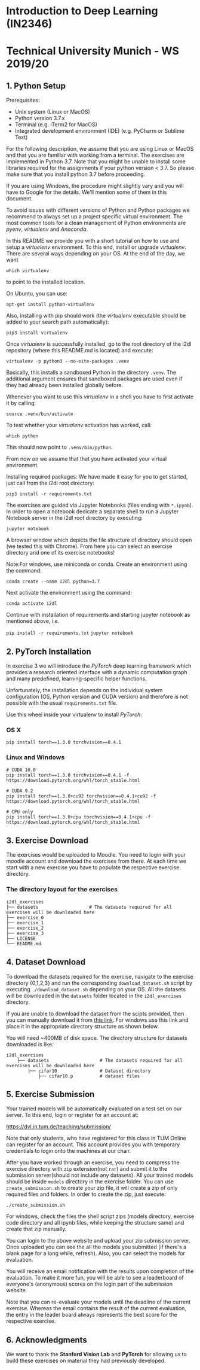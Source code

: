 # Introduction to Deep Learning (IN2346)
# Technical University Munich - WS 2019/20

## 1. Python Setup

Prerequisites:
- Unix system (Linux or MacOS)
- Python version 3.7.x
- Terminal (e.g. iTerm2 for MacOS)
- Integrated development environment (IDE) (e.g. PyCharm or Sublime Text)

For the following description, we assume that you are using Linux or MacOS and that you are familiar with working from a terminal. The exercises are implemented in Python 3.7. Note that you might be unable to install some libraries required for the assignments if your python version < 3.7. So please make sure that you install python 3.7 before proceeding.

If you are using Windows, the procedure might slightly vary and you will have to Google for the details. We'll mention some of them in this document.

To avoid issues with different versions of Python and Python packages we recommend to always set up a project specific virtual environment. The most common tools for a clean management of Python environments are *pyenv*, *virtualenv* and *Anaconda*.

In this README we provide you with a short tutorial on how to use and setup a *virtuelenv* environment. To this end, install or upgrade *virtualenv*. There are several ways depending on your OS. At the end of the day, we want

`which virtualenv`

to point to the installed location.

On Ubuntu, you can use:

`apt-get install python-virtualenv`

Also, installing with pip should work (the *virtualenv* executable should be added to your search path automatically):

`pip3 install virtualenv`

Once *virtualenv* is successfully installed, go to the root directory of the i2dl repository (where this README.md is located) and execute:

`virtualenv -p python3 --no-site-packages .venv`

Basically, this installs a sandboxed Python in the directory `.venv`. The
additional argument ensures that sandboxed packages are used even if they had
already been installed globally before.

Whenever you want to use this *virtualenv* in a shell you have to first
activate it by calling:

`source .venv/bin/activate`

To test whether your *virtualenv* activation has worked, call:

`which python`

This should now point to `.venv/bin/python`.

From now on we assume that that you have activated your virtual environment.

Installing required packages:
We have made it easy for you to get started, just call from the i2dl root directory:

`pip3 install -r requirements.txt`


The exercises are guided via Jupyter Notebooks (files ending with `*.ipynb`). In order to open a notebook dedicate a separate shell to run a Jupyter Notebook server in the i2dl root directory by executing:

`jupyter notebook`

A browser window which depicts the file structure of directory should open (we tested this with Chrome). From here you can select an exercise directory and one of its exercise notebooks!

Note:For windows, use miniconda or conda. Create an environment using the command:

`conda create --name i2dl python=3.7`

Next activate the environment using the command:

`conda activate i2dl`

Continue with installation of requirements and starting jupyter notebook as mentioned above, i.e.

`pip install -r requirements.txt` 
`jupyter notebook`


## 2. PyTorch Installation

In exercise 3 we will introduce the *PyTorch* deep learning framework which provides a research oriented interface with a dynamic computation graph and many predefined, learning-specific helper functions.

Unfortunately, the installation depends on the individual system configuration (OS, Python version and CUDA version) and therefore is not possible with the usual `requirements.txt` file.

Use this wheel inside your virtualenv to install *PyTorch*:
### OS X
`pip install torch==1.3.0 torchvision==0.4.1`
### Linux and Windows
```
# CUDA 10.0
pip install torch==1.3.0 torchvision==0.4.1 -f https://download.pytorch.org/whl/torch_stable.html

# CUDA 9.2
pip install torch==1.3.0+cu92 torchvision==0.4.1+cu92 -f https://download.pytorch.org/whl/torch_stable.html

# CPU only
pip install torch==1.3.0+cpu torchvision==0.4.1+cpu -f https://download.pytorch.org/whl/torch_stable.html
```


## 3. Exercise Download

The exercises would be uploaded to Moodle. You need to login with your moodle account and download the exercises from there. At each time we start with a new exercise you have to populate the respective exercise directory. 
### The directory layout for the exercises

    i2dl_exercises
    ├── datasets                   # The datasets required for all exercises will be downloaded here
    ├── exercise_0                 
    ├── exercise_1                     
    ├── exercise_2                    
    ├── exercise_3                  
    ├── LICENSE
    └── README.md


## 4. Dataset Download

To download the datasets required for the exercise, navigate to the exercise directory {0,1,2,3} and run the corresponding `download_dataset.sh` script by executing `./download_dataset.sh` depending on your OS. All the datasets will be downloaded in the `datasets` folder located in the `i2dl_exercises` directory.

If you are unable to download the dataset from the scipts provided, then you can manually download it from [this link](https://drive.google.com/drive/folders/1arAplgLvmK5mtEYm_xR4gH3fg-IwAogH). For windows use this link and place it in the appropriate directory structure as shown below.

You will need ~400MB of disk space. The directory structure for datasets downloaded is like:

    i2dl_exercises
        ├── datasets                   # The datasets required for all exercises will be downloaded here
            ├── cifar10                # Dataset directory
                ├── cifar10.p          # dataset files 

## 5. Exercise Submission

Your trained models will be automatically evaluated on a test set on our server. To this end, login or register for an account at:

https://dvl.in.tum.de/teaching/submission/

Note that only students, who have registered for this class in TUM Online can register for an account. This account provides you with temporary credentials to login onto the machines at our chair.

After you have worked through an exercise, you need to compress the exercise directory with `zip` extension(not `rar`) and submit it to the submission server(should not include any datasets). All your trained models should be inside `models` directory in the exercise folder. 
You can use `create_submission.sh` to create your zip file, it will create a zip of only required files and folders. In order to create the zip, just execute:

`./create_submission.sh`

For windows, check the files the shell script zips (models directory, exercise code directory and all ipynb files, while keeping the structure same) and create that zip manually.

You can login to the above website and upload your zip submission server. Once uploaded you can see the all the models you submitted (if there's a blank page for a long while, refresh). Also, you can select the models for evaluation. 

You will receive an email notification with the results upon completion of the evaluation. To make it more fun, you will be able to see a leaderboard of everyone's (anonymous) scores on the login part of the submission website.

Note that you can re-evaluate your models until the deadline of the current exercise. Whereas the email contains the result of the current evaluation, the entry in the leader board always represents the best score for the respective exercise.


## 6. Acknowledgments

We want to thank the **Stanford Vision Lab** and **PyTorch** for allowing us to build these exercises on material they had previously developed.
